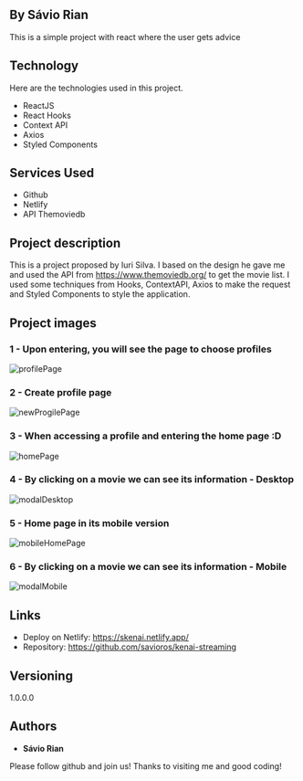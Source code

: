 ## By Sávio Rian
This is a simple project with react where the user gets advice

## Technology 

Here are the technologies used in this project.

* ReactJS
* React Hooks
* Context API
* Axios
* Styled Components

## Services Used

* Github
* Netlify
* API Themoviedb

## Project description
This is a project proposed by Iuri Silva. I based on the design he gave me and used the API from https://www.themoviedb.org/ to get the movie list. I used some techniques from Hooks, ContextAPI, Axios to make the request and Styled Components to style the application.

## Project images

### 1 - Upon entering, you will see the page to choose profiles

![profilePage](https://user-images.githubusercontent.com/77650278/191383629-33903f64-2f62-4c3a-afd8-28e205574b51.png)

### 2 - Create profile page

![newProgilePage](https://user-images.githubusercontent.com/77650278/191383651-386b91ba-e220-4de1-aa49-57c451b5b66a.png)

### 3 - When accessing a profile and entering the home page :D

![homePage](https://user-images.githubusercontent.com/77650278/191383665-ace4c83d-db6d-43a1-8972-e21cc24d328a.png)

### 4 - By clicking on a movie we can see its information - Desktop

![modalDesktop](https://user-images.githubusercontent.com/77650278/191383675-d407d08f-4037-4715-bb5b-b46bda3ec65f.png)

### 5 - Home page in its mobile version

![mobileHomePage](https://user-images.githubusercontent.com/77650278/191383696-6399a000-7f12-4116-b217-19bef860cda5.png)

### 6 - By clicking on a movie we can see its information - Mobile

![modalMobile](https://user-images.githubusercontent.com/77650278/191383706-8afcc8f6-9464-4175-8aaa-56c58abd4fd8.png)


## Links
  - Deploy on Netlify: https://skenai.netlify.app/
  - Repository: https://github.com/savioros/kenai-streaming

  ## Versioning

  1.0.0.0


  ## Authors

  * **Sávio Rian** 

  Please follow github and join us!
  Thanks to visiting me and good coding!
